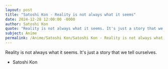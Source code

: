 ```yaml
---
layout: post
title: "Satoshi Kon - Reality is not always what it seems"
date: 2024-12-28 12:00:00 -0000
author: Satoshi Kon
quote: "Reality is not always what it seems. It's just a story that we tell ourselves."
subject: Anime
permalink: /Anime/Satoshi Kon/Satoshi Kon - Reality is not always what it seems
---
```


Reality is not always what it seems. It's just a story that we tell ourselves.

- Satoshi Kon
